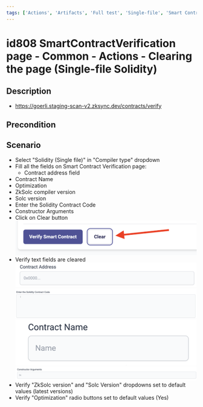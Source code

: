 ```yaml
---
tags: ['Actions', 'Artifacts', 'Full test', 'Single-file', 'Smart Contract Verification page', 'Smoke test', 'Solidity', 'Active']
---
```


# id808 SmartContractVerification page - Common - Actions - Clearing the page (Single-file Solidity)

## Description
  - https://goerli.staging-scan-v2.zksync.dev/contracts/verify

## Precondition


## Scenario
- Select "Solidity (Single file)" in "Compiler type" dropdown
- Fill all the fields on Smart Contract Verification page:
    - Contract address field
- Contract Name
- Optimization
- ZkSolc compiler version
- Solc version
- Enter the Solidity Contract Code
- Constructor Arguments
- Click on Clear button
  ![Screenshot](../../../../static/img/Common/SmartContractVerification/id808_1.png)
- Verify text fields are cleared
  ![Screenshot](../../../../static/img/Common/SmartContractVerification/id808_2.png)
  ![Screenshot](../../../../static/img/Common/SmartContractVerification/id808_3.png)
  ![Screenshot](../../../../static/img/Common/SmartContractVerification/id808_4.png)
  ![Screenshot](../../../../static/img/Common/SmartContractVerification/id808_5.png)
- Verify "ZkSolc version" and "Solc Version" dropdowns  set to default values (latest versions)
- Verify "Optimization" radio buttons set to default values (Yes)
